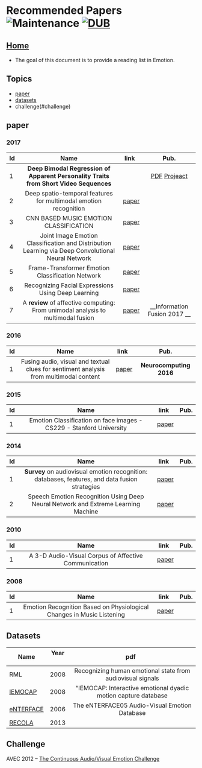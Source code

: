 # Recommended Papers ![Maintenance](https://img.shields.io/maintenance/yes/2017.svg) [![DUB](https://img.shields.io/dub/l/vibe-d.svg)](LICENSE)
## [Home](../README.md)
- The goal of this document is to provide a reading list in Emotion.

## Topics
- [paper](#paper)
- [datasets](#datasets)
- challenge(#challenge)


## paper

### 2017

|Id|Name  | link  | Pub.|
|-----|:-----:|:-----:|:-----:|
|1|__Deep Bimodal Regression of Apparent Personality Traits from Short Video Sequences__||[PDF](http://lamda.nju.edu.cn/weixs/publication/tac17.pdf) [Projeact](http://lamda.nju.edu.cn/weixs/project/APA/APA.html)|__IEEE Transactions on Affective Computing 2017__|
|2|Deep spatio-temporal features for multimodal emotion recognition| [paper](https://eprints.qut.edu.au/105854/1/292.pdf)| 
|3|CNN BASED MUSIC EMOTION CLASSIFICATION| [paper](https://arxiv.org/pdf/1704.05665.pdf)| |
|4|Joint Image Emotion Classification and Distribution Learning via Deep Convolutional Neural Network| [paper](https://www.ijcai.org/proceedings/2017/0456.pdf)| |
|5|Frame-Transformer Emotion Classification Network| [paper](http://www.yugangjiang.info/publication/icmr17-emotion.pdf)| |
|6|Recognizing Facial Expressions Using Deep Learning| [paper](http://cs231n.stanford.edu/reports/2017/pdfs/224.pdf)| |
|7|A __review__ of affective computing: From unimodal analysis to multimodal fusion| [paper](https://ac.els-cdn.com/S1566253517300738/1-s2.0-S1566253517300738-main.pdf?_tid=c0b44872-df48-11e7-b6cc-00000aacb35e&acdnat=1513089102_a68b14a2aa580108d3276be8ac855c43)| __Information Fusion 2017 __ |

### 2016
|Id|Name  | link  | Pub.|
|-----|:-----:|:-----:|:-----:|
|1|Fusing audio, visual and textual clues for sentiment analysis from multimodal content| [paper](https://ac.els-cdn.com/S0925231215011297/1-s2.0-S0925231215011297-main.pdf?_tid=8d10b112-df49-11e7-93da-00000aacb361&acdnat=1513089445_855a03b9a23456f6502325eaee761b07)| __Neurocomputing 2016__ |

### 2015
|Id|Name  | link  | Pub.|
|-----|:-----:|:-----:|:-----:|
|1|Emotion Classification on face images - CS229 - Stanford University| [paper](http://cs229.stanford.edu/proj2015/158_report.pdf)| |

### 2014
|Id|Name  | link  | Pub.|
|-----|:-----:|:-----:|:-----:|
|1| __Survey__ on audiovisual emotion recognition: databases, features, and data fusion strategies| [paper](https://www.cambridge.org/core/services/aop-cambridge-core/content/view/5BA206CFFEC3BAE321842B8EB820E179/S2048770314000110a.pdf/survey_on_audiovisual_emotion_recognition_databases_features_and_data_fusion_strategies.pdf)| |
|2|Speech Emotion Recognition Using Deep Neural Network and Extreme Learning Machine| [paper](https://www.microsoft.com/en-us/research/wp-content/uploads/2016/02/IS140441.pdf)| |

### 2010
|Id|Name  | link  | Pub.|
|-----|:-----:|:-----:|:-----:|
|1|A 3-D Audio-Visual Corpus of Affective Communication| [paper](http://www.fanelli.li/pubs/corpus.pdf)| |

### 2008
|Id|Name  | link  | Pub.|
|-----|:-----:|:-----:|:-----:|
|1|Emotion Recognition Based on Physiological Changes in Music Listening|[paper](https://www.informatik.uniaugsburg.de/lehrstuehle/hcm/publications/2008-TPAMI/TPAMI-0874-1206_optimized.pdf)| |


## Datasets
|Name  |Year   |pdf   | 
|-----|:-----:|:-----:|
|RML|2008|Recognizing human emotional state from audiovisual signals|
|[IEMOCAP](http://sail.usc.edu/iemocap/iemocap_release.htm)|2008|“IEMOCAP: Interactive emotional dyadic motion capture database|
|[eNTERFACE](http://www.enterface.net/results/)|2006|The eNTERFACE05 Audio-Visual Emotion Database|
|[RECOLA](https://diuf.unifr.ch/diva/recola/annemo.html)|2013||



## Challenge
AVEC 2012 –
[The Continuous Audio/Visual Emotion Challenge](http://www.cs.nott.ac.uk/~pszmv/Documents/avec2012_preprint.pdf)



